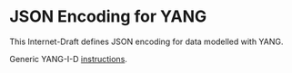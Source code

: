 JSON Encoding for YANG
======================

This Internet-Draft defines JSON encoding for data modelled with YANG.

Generic YANG-I-D [instructions](https://github.com/llhotka/YANG-I-D/wiki/Instructions).




